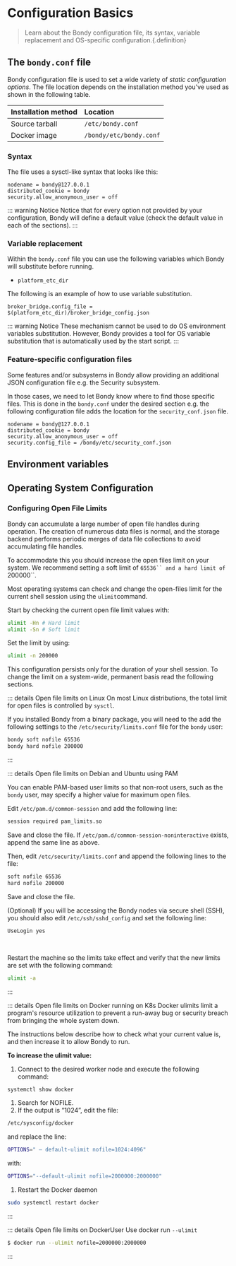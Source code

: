 # Configuration Basics
> Learn about the Bondy configuration file, its syntax, variable replacement and OS-specific configuration.{.definition}

## The `bondy.conf` file
Bondy configuration file is used to set a wide variety of *static configuration options*. The file location depends on the installation method you've used as shown in the following table.

|Installation method|Location|
|:---|:---|
|Source tarball|`/etc/bondy.conf`|
|Docker image|`/bondy/etc/bondy.conf`|


### Syntax
The file uses a sysctl-like syntax that looks like this:

```text
nodename = bondy@127.0.0.1
distributed_cookie = bondy
security.allow_anonymous_user = off
```

::: warning Notice
Notice that for every option not provided by your configuration, Bondy will define a default value (check the default value in each of the sections).
:::


### Variable replacement

Within the `bondy.conf` file you can use the following variables which Bondy will substitute before running.

- `platform_etc_dir`

The following is an example of how to use variable substitution.

```
broker_bridge.config_file = $(platform_etc_dir)/broker_bridge_config.json
```

::: warning Notice
These mechanism cannot be used to do OS environment variables substitution.
However, Bondy provides a tool for OS variable substitution that is automatically used by the start script.
:::

### Feature-specific configuration files

Some features and/or subsystems in Bondy allow providing an additional JSON configuration file e.g. the Security subsystem.

In those cases, we need to let Bondy know where to find those specific files. This is done in the `bondy.conf` under the desired section e.g. the following configuration file adds the location for the `security_conf.json` file.

```
nodename = bondy@127.0.0.1
distributed_cookie = bondy
security.allow_anonymous_user = off
security.config_file = /bondy/etc/security_conf.json
```

## Environment variables

## Operating System Configuration

### Configuring Open File Limits‌

Bondy can accumulate a large number of open file handles during operation. The creation of numerous data files is normal, and the storage backend performs periodic merges of data file collections to avoid accumulating file handles.

To accommodate this you should increase the open files limit on your system. We recommend setting a soft limit of `65536`` and a hard limit of `200000``.

Most operating systems can check and change the open-files limit for the current shell session using the `ulimit`command.

Start by checking the current open file limit values with:

```bash
ulimit -Hn # Hard limit
ulimit -Sn # Soft limit
```

Set the limit by using:

```bash
ulimit -n 200000
```

This configuration persists only for the duration of your shell session. To change the limit on a system-wide, permanent basis read the following sections.

::: details Open file limits on Linux
On most Linux distributions, the total limit for open files is controlled by `sysctl`.

If you installed Bondy from a binary package, you will need to the add the following settings to the `/etc/security/limits.conf` file for the `bondy` user:

```bash
bondy soft nofile 65536
bondy hard nofile 200000
```
:::


::: details Open file limits on Debian and Ubuntu using PAM

You can enable PAM-based user limits so that non-root users, such as the `bondy` user, may specify a higher value for maximum open files.

Edit `/etc/pam.d/common-session` and add the following line:

```bash
session required pam_limits.so
```

Save and close the file.
If `/etc/pam.d/common-session-noninteractive` exists, append the same line as above.

Then, edit `/etc/security/limits.conf` and append the following lines to the file:

```bash
soft nofile 65536
hard nofile 200000
```

Save and close the file.

(Optional) If you will be accessing the Bondy nodes via secure shell (SSH), you should also edit `/etc/ssh/sshd_config` and set the following line:

```
UseLogin yes
```

‌

Restart the machine so the limits take effect and verify that the new limits are set with the following command:

```bash
ulimit -a
```
:::

::: details Open file limits on Docker running on K8s
Docker ulimits limit a program's resource utilization to prevent a run-away bug or security breach from bringing the whole system down.

The instructions below describe how to check what your current value is, and then increase it to allow Bondy to run.

**To increase the ulimit value:**

1. Connect to the desired worker node and execute the following command:

```bash
systemctl show docker
```

1. Search for NOFILE.
2. If the output is “1024”, edit the file:

```bash
/etc/sysconfig/docker
```

and replace the line:

```bash
OPTIONS=" — default-ulimit nofile=1024:4096"
```

with:

```bash
OPTIONS="--default-ulimit nofile=2000000:2000000"
```

1. Restart the Docker daemon

```bash
sudo systemctl restart docker
```
:::

::: details Open file limits on DockerUser
Use docker run `--ulimit`

```bash
$ docker run --ulimit nofile=2000000:2000000
```
:::